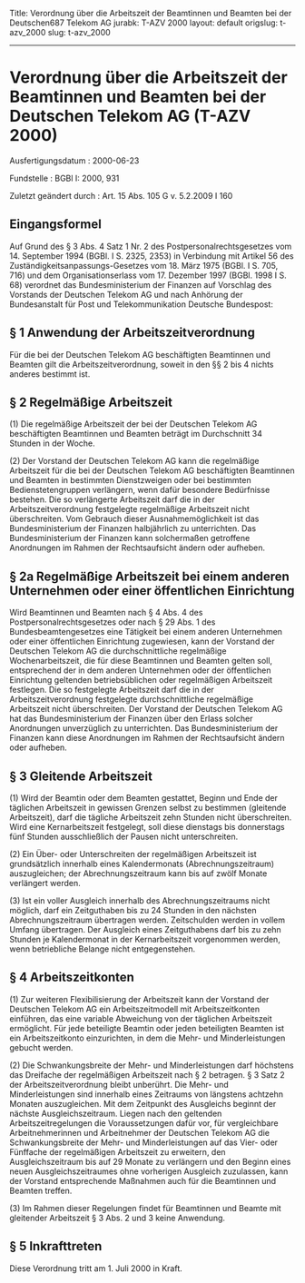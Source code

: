 Title: Verordnung über die Arbeitszeit der Beamtinnen und Beamten bei der Deutschen687
  Telekom AG
jurabk: T-AZV 2000
layout: default
origslug: t-azv_2000
slug: t-azv_2000

---

# Verordnung über die Arbeitszeit der Beamtinnen und Beamten bei der Deutschen Telekom AG (T-AZV 2000)

Ausfertigungsdatum
:   2000-06-23

Fundstelle
:   BGBl I: 2000, 931

Zuletzt geändert durch
:   Art. 15 Abs. 105 G v. 5.2.2009 I 160


## Eingangsformel

Auf Grund des § 3 Abs. 4 Satz 1 Nr. 2 des Postpersonalrechtsgesetzes
vom 14. September 1994 (BGBl. I S. 2325, 2353) in Verbindung mit
Artikel 56 des Zuständigkeitsanpassungs-Gesetzes vom 18. März 1975
(BGBl. I S. 705, 716) und dem Organisationserlass vom 17. Dezember
1997 (BGBl. 1998 I S. 68) verordnet das Bundesministerium der Finanzen
auf Vorschlag des Vorstands der Deutschen Telekom AG und nach Anhörung
der Bundesanstalt für Post und Telekommunikation Deutsche Bundespost:


## § 1 Anwendung der Arbeitszeitverordnung

Für die bei der Deutschen Telekom AG beschäftigten Beamtinnen und
Beamten gilt die Arbeitszeitverordnung, soweit in den §§ 2 bis 4
nichts anderes bestimmt ist.


## § 2 Regelmäßige Arbeitszeit

(1) Die regelmäßige Arbeitszeit der bei der Deutschen Telekom AG
beschäftigten Beamtinnen und Beamten beträgt im Durchschnitt 34
Stunden in der Woche.

(2) Der Vorstand der Deutschen Telekom AG kann die regelmäßige
Arbeitszeit für die bei der Deutschen Telekom AG beschäftigten
Beamtinnen und Beamten in bestimmten Dienstzweigen oder bei bestimmten
Bedienstetengruppen verlängern, wenn dafür besondere Bedürfnisse
bestehen. Die so verlängerte Arbeitszeit darf die in der
Arbeitszeitverordnung festgelegte regelmäßige Arbeitszeit nicht
überschreiten. Vom Gebrauch dieser Ausnahmemöglichkeit ist das
Bundesministerium der Finanzen halbjährlich zu unterrichten. Das
Bundesministerium der Finanzen kann solchermaßen getroffene
Anordnungen im Rahmen der Rechtsaufsicht ändern oder aufheben.


## § 2a Regelmäßige Arbeitszeit bei einem anderen Unternehmen oder einer öffentlichen Einrichtung

Wird Beamtinnen und Beamten nach § 4 Abs. 4 des
Postpersonalrechtsgesetzes oder nach § 29 Abs. 1 des
Bundesbeamtengesetzes eine Tätigkeit bei einem anderen Unternehmen
oder einer öffentlichen Einrichtung zugewiesen, kann der Vorstand der
Deutschen Telekom AG die durchschnittliche regelmäßige
Wochenarbeitszeit, die für diese Beamtinnen und Beamten gelten soll,
entsprechend der in dem anderen Unternehmen oder der öffentlichen
Einrichtung geltenden betriebsüblichen oder regelmäßigen Arbeitszeit
festlegen. Die so festgelegte Arbeitszeit darf die in der
Arbeitszeitverordnung festgelegte durchschnittliche regelmäßige
Arbeitszeit nicht überschreiten. Der Vorstand der Deutschen Telekom AG
hat das Bundesministerium der Finanzen über den Erlass solcher
Anordnungen unverzüglich zu unterrichten. Das Bundesministerium der
Finanzen kann diese Anordnungen im Rahmen der Rechtsaufsicht ändern
oder aufheben.


## § 3 Gleitende Arbeitszeit

(1) Wird der Beamtin oder dem Beamten gestattet, Beginn und Ende der
täglichen Arbeitszeit in gewissen Grenzen selbst zu bestimmen
(gleitende Arbeitszeit), darf die tägliche Arbeitszeit zehn Stunden
nicht überschreiten. Wird eine Kernarbeitszeit festgelegt, soll diese
dienstags bis donnerstags fünf Stunden ausschließlich der Pausen nicht
unterschreiten.

(2) Ein Über- oder Unterschreiten der regelmäßigen Arbeitszeit ist
grundsätzlich innerhalb eines Kalendermonats (Abrechnungszeitraum)
auszugleichen; der Abrechnungszeitraum kann bis auf zwölf Monate
verlängert werden.

(3) Ist ein voller Ausgleich innerhalb des Abrechnungszeitraums nicht
möglich, darf ein Zeitguthaben bis zu 24 Stunden in den nächsten
Abrechnungszeitraum übertragen werden. Zeitschulden werden in vollem
Umfang übertragen. Der Ausgleich eines Zeitguthabens darf bis zu zehn
Stunden je Kalendermonat in der Kernarbeitszeit vorgenommen werden,
wenn betriebliche Belange nicht entgegenstehen.


## § 4 Arbeitszeitkonten

(1) Zur weiteren Flexibilisierung der Arbeitszeit kann der Vorstand
der Deutschen Telekom AG ein Arbeitszeitmodell mit Arbeitszeitkonten
einführen, das eine variable Abweichung von der täglichen Arbeitszeit
ermöglicht. Für jede beteiligte Beamtin oder jeden beteiligten Beamten
ist ein Arbeitszeitkonto einzurichten, in dem die Mehr- und
Minderleistungen gebucht werden.

(2) Die Schwankungsbreite der Mehr- und Minderleistungen darf
höchstens das Dreifache der regelmäßigen Arbeitszeit nach § 2
betragen. § 3 Satz 2 der Arbeitszeitverordnung bleibt unberührt. Die
Mehr- und Minderleistungen sind innerhalb eines Zeitraums von
längstens achtzehn Monaten auszugleichen. Mit dem Zeitpunkt des
Ausgleichs beginnt der nächste Ausgleichszeitraum. Liegen nach den
geltenden Arbeitszeitregelungen die Voraussetzungen dafür vor, für
vergleichbare Arbeitnehmerinnen und Arbeitnehmer der Deutschen Telekom
AG die Schwankungsbreite der Mehr- und Minderleistungen auf das Vier-
oder Fünffache der regelmäßigen Arbeitszeit zu erweitern, den
Ausgleichszeitraum bis auf 29 Monate zu verlängern und den Beginn
eines neuen Ausgleichszeitraumes ohne vorherigen Ausgleich zuzulassen,
kann der Vorstand entsprechende Maßnahmen auch für die Beamtinnen und
Beamten treffen.

(3) Im Rahmen dieser Regelungen findet für Beamtinnen und Beamte mit
gleitender Arbeitszeit § 3 Abs. 2 und 3 keine Anwendung.


## § 5 Inkrafttreten

Diese Verordnung tritt am 1. Juli 2000 in Kraft.

